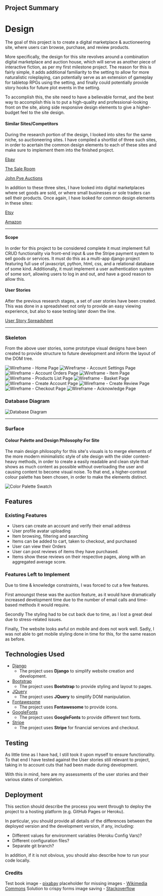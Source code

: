 ## Project Summary

# Design
The goal of this project is to create a digital marketplace & auctioneering site, where users can browse,  purchase, and review products.

More specifically, the design for this site revolves around a combination digital marketplace and auction house, which will serve as another piece of interactive fiction, as per my first milestone project.
The reason for this is fairly simple, it adds additional familiarity to the setting to allow for more naturalistic roleplaying, 
can potentially serve as an extension of gameplay for tabletop RPGs using the setting, and finally could potentially provide story hooks for future plot events in the setting.

To accomplish this, the site need to have a believable format, and the best way to accomplish this is to put a high-quality and professional-looking front on the site,
along side responsive design elements to give a higher-budget feel to the site design.

#### Similar Sites/Competitors
During the research portion of the design, I looked into sites for the same niche, so auctioneering sites. I have compiled a shortlist of three such sites, 
in order to acertain the common design elements to each of these sites and make sure to implement them into the finished project.

[Ebay](https://www.ebay.co.uk/)

[The Sale Room](https://www.the-saleroom.com/en-gb)

[John Pye Auctions](https://www.johnpye.co.uk/)

In addition to these three sites, I have looked into digital marketplaces where set goods are sold, or where small businesses or sole traders can sell their products.
Once again, I have looked for common design elements in these sites:

[Etsy](https://www.etsy.com/)

[Amazon](https://www.amazon.co.uk/)

---
#### Scope

In order for this project to be considered complete it must implement full CRUD functionality via front-end input & use the Stripe payment system to sell goods or services.
It must do this as a multi-app django project featuring full use of javascript, python, html, css, and a relational database of some kind. Additionally, it must implement a user authentication
 system of some sort, allowing users to log in and out, and have a good reason to allow this.

#### User Stories
After the previous research stages, a set of user stories have been created. This was done in a spreadsheet not only to provide an easy viewing experience, but also to ease testing later down the line.

[User Story Spreadsheet](designs/fsf_userstories_v1.xlsx)

---

### Skeleton
From the above user stories, some prototype visual designs have been created to provide structure to future development and inform the layout of the DOM tree.

![Wireframe - Home Page](designs/wireframes/templates/Home.png)
![Wireframe - Account Settings Page](designs/wireframes/templates/AccountSettings.png)
![Wireframe - Account Orders Page](designs/wireframes/templates/AccountPage.png)
![Wireframe - Item Page](designs/wireframes/templates/Item.png)
![Wireframe - Products List Page](designs/wireframes/templates/Products.png)
![Wireframe - Basket Page](designs/wireframes/templates/Basket.png)
![Wireframe - Create Account Page](designs/wireframes/templates/CreateAccount.png)
![Wireframe - Create Review Page](designs/wireframes/templates/CreateReview.png)
![Wireframe - Checkout Page](designs/wireframes/templates/Checkout.png)
![Wireframe - Acknowledge Page](designs/wireframes/templates/Acknowledgement.png)

### Database Diagram
![Database Diagram](designs/wireframes/database/db_er_diagram_v2.png)

--- 

### Surface
#### Colour Palette and Design Philosophy For Site
The main design philosophy for this site's visuals is to merge elements of the more modern minimalistic style of site design with the older content-heavy methods, in order to create a easily readable and clean style that shows as much content as possible without overloading the user and causing content to become visual noise.
To that end, a higher-contrast colour palette has been chosen, in order to make the elements distinct.

![Color Palette Swatch](designs/fsfpalette.png)

## Features
 
### Existing Features

- Users can create an account and verify their email address
- User profile avatar uploading
- Item browsing, filtering and searching
- Items can be added to cart, taken to checkout, and purchased
- User can view their Orders
- User can post reviews of items they have purchased.
- Items show these reviews on their respective pages, along with an aggregated average score.

### Features Left to Implement
Due to time & knowledge constraints, I was forced to cut a few features. 

First amoungst these was the auction feature, as it would have dramatically increased development time due to the number of email calls and time-based methods it would require.

Secondly The styling had to be cut back due to time, as I lost a great deal due to stress-related issues.

Finally, The website looks awful on mobile and does not work well. Sadly, I was not able to get mobile styling done in time for this, for the same reason as before.

## Technologies Used

- [Django](https://www.djangoproject.com/)
    - The project uses **Django** to simplify website creation and development.
- [Bootstrap](https://getbootstrap.com/)
    - The project uses **Bootstrap** to provide styling and layout to pages.
- [JQuery](https://jquery.com)
    - The project uses **JQuery** to simplify DOM manipulation.
- [Fontawesome](https://fontawesome.com/)
    - The project uses **Fontawesome** to provide icons.
- [GoogleFonts](https://fonts.google.com/)
    - The project uses **GoogleFonts** to provide different text fonts.
- [Stripe](https://stripe.com/)
    - The project uses **Stripe** for financial services and checkout.

## Testing

As little time as I have had, I still took it upon myself to ensure functionality. To that end I have tested against the User stories still relevant to project, taking in to account cuts that had been made during development.

With this in mind, here are my assessments of the user stories and their various states of completion.

## Deployment

This section should describe the process you went through to deploy the project to a hosting platform (e.g. GitHub Pages or Heroku).

In particular, you should provide all details of the differences between the deployed version and the development version, if any, including:
- Different values for environment variables (Heroku Config Vars)?
- Different configuration files?
- Separate git branch?

In addition, if it is not obvious, you should also describe how to run your code locally.

### Credits

Test book image - [pixabay](https://pixabay.com/vectors/book-paper-text-textbook-tome-2026267/)
placeholder for missing images - [Wikimedia Commons](https://commons.wikimedia.org/wiki/File:Placeholder-image.png)
Solution to crispy forms image saving - [Stackoverflow](https://stackoverflow.com/questions/3702465/how-to-copy-inmemoryuploadedfile-object-to-disk/30195605)